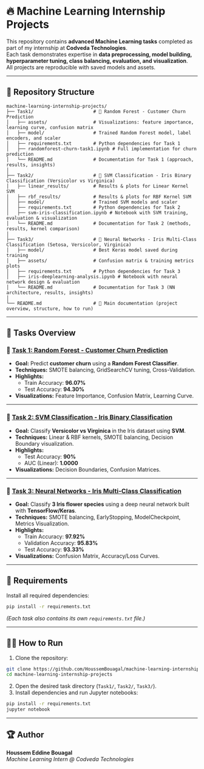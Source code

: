 # 🔥 Machine Learning Internship Projects 

This repository contains **advanced Machine Learning tasks** completed as part of my internship at **Codveda Technologies**.  
Each task demonstrates expertise in **data preprocessing, model building, hyperparameter tuning, class balancing, evaluation, and visualization**.  
All projects are reproducible with saved models and assets.

---

## 📂 Repository Structure
```
machine-learning-internship-projects/
├── Task1/                      # 🔹 Random Forest - Customer Churn Prediction
│   ├── assets/                 # Visualizations: feature importance, learning curve, confusion matrix
│   ├── model/                  # Trained Random Forest model, label encoders, and scaler
│   ├── requirements.txt        # Python dependencies for Task 1
│   ├── randomforest-churn-task1.ipynb # Full implementation for churn prediction
│   └── README.md               # Documentation for Task 1 (approach, results, insights)
│
├── Task2/                      # 🔹 SVM Classification - Iris Binary Classification (Versicolor vs Virginica)
│   ├── linear_results/         # Results & plots for Linear Kernel SVM
│   ├── rbf_results/            # Results & plots for RBF Kernel SVM
│   ├── model/                  # Trained SVM models and scaler
│   ├── requirements.txt        # Python dependencies for Task 2
│   ├── svm-iris-classification.ipynb # Notebook with SVM training, evaluation & visualization
│   └── README.md               # Documentation for Task 2 (methods, results, kernel comparison)
│
├── Task3/                      # 🔹 Neural Networks - Iris Multi-Class Classification (Setosa, Versicolor, Virginica)
│   ├── model/                  # Best Keras model saved during training
│   ├── assets/                 # Confusion matrix & training metrics plots
│   ├── requirements.txt        # Python dependencies for Task 3
│   ├── iris-deeplearning-analysis.ipynb # Notebook with neural network design & evaluation
│   └── README.md               # Documentation for Task 3 (NN architecture, results, insights)
│
└── README.md                   # 📜 Main documentation (project overview, structure, how to run)
```

---

## 🚀 Tasks Overview

### 🔹 [Task 1: Random Forest - Customer Churn Prediction](Task1/README.md)
- **Goal:** Predict **customer churn** using a **Random Forest Classifier**.
- **Techniques:** SMOTE balancing, GridSearchCV tuning, Cross-Validation.
- **Highlights:**
  - Train Accuracy: **96.07%**
  - Test Accuracy: **94.30%**
- **Visualizations:** Feature Importance, Confusion Matrix, Learning Curve.

---

### 🔹 [Task 2: SVM Classification - Iris Binary Classification](Task2/README.md)
- **Goal:** Classify **Versicolor vs Virginica** in the Iris dataset using **SVM**.
- **Techniques:** Linear & RBF kernels, SMOTE balancing, Decision Boundary visualization.
- **Highlights:**
  - Test Accuracy: **90%**
  - AUC (Linear): **1.0000**
- **Visualizations:** Decision Boundaries, Confusion Matrices.

---

### 🔹 [Task 3: Neural Networks - Iris Multi-Class Classification](Task3/README.md)
- **Goal:** Classify **3 Iris flower species** using a deep neural network built with **TensorFlow/Keras**.
- **Techniques:** SMOTE balancing, EarlyStopping, ModelCheckpoint, Metrics Visualization.
- **Highlights:**
  - Train Accuracy: **97.92%**
  - Validation Accuracy: **95.83%**
  - Test Accuracy: **93.33%**
- **Visualizations:** Confusion Matrix, Accuracy/Loss Curves.

---

## 🔧 Requirements
Install all required dependencies:
```bash
pip install -r requirements.txt
```
*(Each task also contains its own `requirements.txt` file.)*

---

## 🏃‍♂️ How to Run
1. Clone the repository:
```bash
git clone https://github.com/HoussemBouagal/machine-learning-internship-projects.git
cd machine-learning-internship-projects
```
2. Open the desired task directory (`Task1/`, `Task2/`, `Task3/`).
3. Install dependencies and run Jupyter notebooks:
```bash
pip install -r requirements.txt
jupyter notebook
```

---

## 🏆 Author
**Houssem Eddine Bouagal**  
*Machine Learning Intern @ Codveda Technologies*
